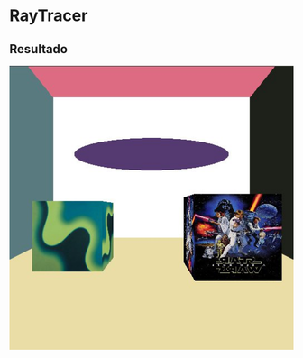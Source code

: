 # RayTracer

## Resultado

![Ilustración con relleno](https://github.com/RenattoGuzman/Rasterizador/blob/RT3/resultado.jpg)
